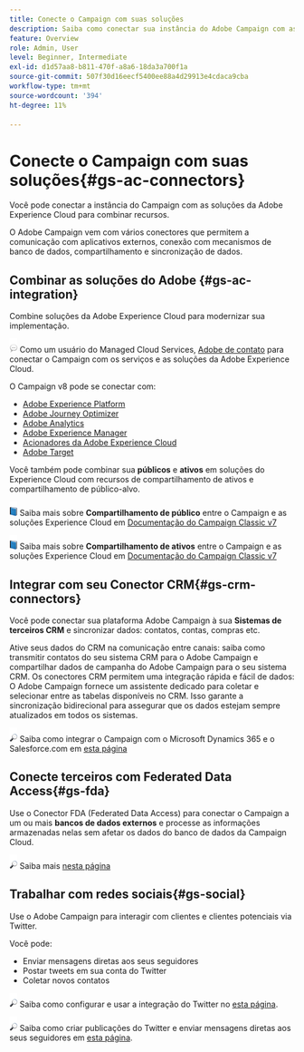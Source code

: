 ```yaml
---
title: Conecte o Campaign com suas soluções
description: Saiba como conectar sua instância do Adobe Campaign com as soluções da Experience Cloud.
feature: Overview
role: Admin, User
level: Beginner, Intermediate
exl-id: d1d57aa8-b811-470f-a8a6-18da3a700f1a
source-git-commit: 507f30d16eecf5400ee88a4d29913e4cdaca9cba
workflow-type: tm+mt
source-wordcount: '394'
ht-degree: 11%

---
```


# Conecte o Campaign com suas soluções{#gs-ac-connectors}

Você pode conectar a instância do Campaign com as soluções da Adobe Experience Cloud para combinar recursos.

O Adobe Campaign vem com vários conectores que permitem a comunicação com aplicativos externos, conexão com mecanismos de banco de dados, compartilhamento e sincronização de dados.

## Combinar as soluções do Adobe {#gs-ac-integration}

Combine soluções da Adobe Experience Cloud para modernizar sua implementação.

![](../assets/do-not-localize/speech.png)  Como um usuário do Managed Cloud Services, [Adobe de contato](../start/campaign-faq.md#support) para conectar o Campaign com os serviços e as soluções da Adobe Experience Cloud.

O Campaign v8 pode se conectar com:

* [Adobe Experience Platform](../connect/ac-aep.md)
* [Adobe Journey Optimizer](../connect/ac-ajo.md)
* [Adobe Analytics](../connect/ac-aa.md)
* [Adobe Experience Manager](../connect/ac-aem.md)
* [Acionadores da Adobe Experience Cloud](../connect/ac-triggers.md)
* [Adobe Target](../connect/ac-at.md)

Você também pode combinar sua **públicos** e **ativos** em soluções do Experience Cloud com recursos de compartilhamento de ativos e compartilhamento de público-alvo.

![](../assets/do-not-localize/book.png) Saiba mais sobre **Compartilhamento de público** entre o Campaign e as soluções Experience Cloud em [Documentação do Campaign Classic v7](https://experienceleague.adobe.com/docs/campaign-classic/using/integrating-with-adobe-experience-cloud/audience-sharing/sharing-audiences-with-adobe-experience-cloud.html?lang=en#integrating-with-adobe-experience-cloud)

![](../assets/do-not-localize/book.png) Saiba mais sobre **Compartilhamento de ativos** entre o Campaign e as soluções Experience Cloud em [Documentação do Campaign Classic v7](https://experienceleague.adobe.com/docs/campaign-classic/using/integrating-with-adobe-experience-cloud/asset-sharing/sharing-assets-with-adobe-experience-cloud.html?lang=en#integrating-with-adobe-experience-cloud)

## Integrar com seu Conector CRM{#gs-crm-connectors}

Você pode conectar sua plataforma Adobe Campaign à sua **Sistemas de terceiros CRM** e sincronizar dados: contatos, contas, compras etc.

Ative seus dados do CRM na comunicação entre canais: saiba como transmitir contatos do seu sistema CRM para o Adobe Campaign e compartilhar dados de campanha do Adobe Campaign para o seu sistema CRM.
Os conectores CRM permitem uma integração rápida e fácil de dados: O Adobe Campaign fornece um assistente dedicado para coletar e selecionar entre as tabelas disponíveis no CRM. Isso garante a sincronização bidirecional para assegurar que os dados estejam sempre atualizados em todos os sistemas.

![](../assets/do-not-localize/glass.png) Saiba como integrar o Campaign com o Microsoft Dynamics 365 e o Salesforce.com em [esta página](crm.md)

## Conecte terceiros com Federated Data Access{#gs-fda}

Use o Conector FDA (Federated Data Access) para conectar o Campaign a um ou mais **bancos de dados externos** e processe as informações armazenadas nelas sem afetar os dados do banco de dados da Campaign Cloud.

![](../assets/do-not-localize/glass.png) Saiba mais [nesta página](fda.md)

## Trabalhar com redes sociais{#gs-social}

Use o Adobe Campaign para interagir com clientes e clientes potenciais via Twitter.

Você pode:

* Enviar mensagens diretas aos seus seguidores
* Postar tweets em sua conta do Twitter
* Coletar novos contatos

![](../assets/do-not-localize/glass.png) Saiba como configurar e usar a integração do Twitter no [esta página](../connect/ac-tw.md).

![](../assets/do-not-localize/glass.png) Saiba como criar publicações do Twitter e enviar mensagens diretas aos seus seguidores em [esta página](../send/twitter.md).
